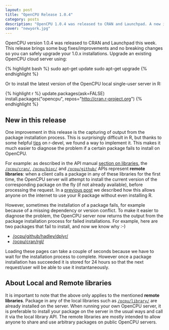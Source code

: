 ```yaml
---
layout: post
title: "OpenCPU Release 1.0.4"
category: posts
description: "OpenCPU 1.0.4 was released to CRAN and Launchpad. A new improvement in this release is the capturing of output for the package installation process."
cover: "newyork.jpg"
---
```


OpenCPU version 1.0.4 was released to CRAN and Launchpad this week. This release brings some bug fixes/improvements and no breaking changes so you can safely upgrade your 1.0.x installations. Upgrade an existing OpenCPU cloud server using:

{% highlight bash %}
sudo apt-get update
sudo apt-get upgrade 
{% endhighlight %}

Or to install the latest version of the OpenCPU local single-user server in R:

{% highlight r %}
update.packages(ask=FALSE)
install.packages("opencpu", repos="http://cran.r-project.org")
{% endhighlight %}

## New in this release

One improvement in this release is the capturing of output from the package installation process. This is surprisingly difficult in R, but thanks to some helpful <a href="http://r.789695.n4.nabble.com/Capture-output-of-install-packages-pipe-system2-td4676754.html">tips</a> on r-devel, we found a way to implement it. This makes it much easier to diagnose the problem if a certain package fails to install on OpenCPU.

For example: as described in the API manual <a href="https://public.opencpu.org/api.html#api-libraries">section on libraries</a>, the <a href="https://public.opencpu.org/ocpu/cran/" target="blank"><code>/ocpu/cran/</code></a>, <a href="https://public.opencpu.org/ocpu/bioc/" target="blank"><code>/ocpu/bioc/</code></a> and <a href="https://public.opencpu.org/ocpu/github/hadley/" target="blank"><code>/ocpu/github/</code></a> APIs represent <strong>remote libraries</strong>: when a client calls a package in any of these libraries for the first time, the OpenCPU server will attempt to install the current version of the corresponding package on the fly (if not already available), before processing the request. In a <a href="https://public.opencpu.org/posts/remotely-use-r-packages-on-github/">previous post</a> we described how this allows anyone on the internet to use your R package without even installing R.

However, sometimes the installation of a package fails, for example because of a missing dependency or version conflict. To make it easier to diagnose the problem, the OpenCPU server now returns the output from the package installation process for failed installations. For example, here are two packages that fail to install, and now we know why :-)

<ul>
	<li><a href="https://public.opencpu.org/ocpu/github/hadley/dplyr/" target="_blank">/ocpu/github/hadley/dplyr/</a></li>
	<li><a href="https://public.opencpu.org/ocpu/cran/rgl/" target="_blank">/ocpu/cran/rgl/</a></li>	
</ul> 

Loading these pages can take a couple of seconds because we have to wait for the installation process to complete. However once a package installation has succeeded it is stored for 24 hours so that the next request/user will be able to use it instantaneously.

## About Local and Remote libraries

It is important to note that the above only applies to the mentioned <strong>remote libraries</strong>. Package in any of the <string>local libraries</strong> such as <a href="https://public.opencpu.org/ocpu/library/" target="blank"><code>/ocpu/library/</code></a> are already installed on the server. When running your own OpenCPU server, it is preferable to install your package on the server in the usual ways and call it via the local library API. The remote libraries are mostly intended to allow anyone to share and use arbitrary packages on public OpenCPU servers.
